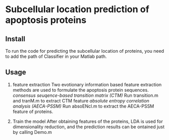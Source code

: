 # Subcellular location prediction of apoptosis proteins
## Install
To run the code for predicting the subcellular location of proteins, you need to add the path of Classifier in your Matlab path.

## Usage
1. feature extraction
Two evotionary information based feature extraction methods are used to formulate the apoptosis protein sequences.
*consensus seuqence-based transition matrix (CTM)*
Run transition.m and tranM.m to extract CTM feature
*absolute entropy correlation analysis (AECA-PSSM)*
Run absoENcl.m to extract the AECA-PSSM feature of proteins.

2. Train the model
After obtaining features of the proteins, LDA is used for dimensionality reduction, and the prediction results can be ontained just by calling Demo.m
